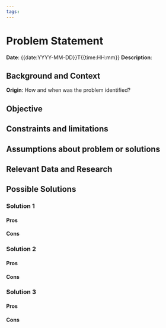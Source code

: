 ```yaml
---
tags:
---
```

# Problem Statement

**Date**:  {{date:YYYY-MM-DD}}T{{time:HH:mm}}
**Description**: 

## Background and Context

**Origin**: How and when was the problem identified?


## Objective


## Constraints  and limitations


## Assumptions about problem or solutions


## Relevant Data and Research


## Possible Solutions

### Solution 1


#### Pros

#### Cons

### Solution 2


#### Pros

#### Cons

### Solution 3


#### Pros


#### Cons
